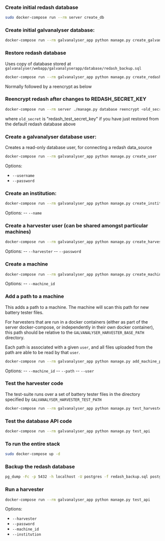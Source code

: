 ### Create initial redash database

```bash
sudo docker-compose run --rm server create_db
```


### Create initial galvanalyser database:

```bash
docker-compose run --rm galvanalyser_app python manage.py create_galvanalyser_db
```

### Restore redash database

Uses copy of database stored at 
`galvanalyser/webapp/galvanalyserapp/database/redash_backup.sql`

```bash
docker-compose run --rm galvanalyser_app python manage.py create_redash_db
```

Normally followed by a reencrypt as below

### Reencrypt redash after changes to REDASH_SECRET_KEY

```bash
docker-compose run --rm server ./manage.py database reencrypt <old_secret> <new_secret>
```

where `old_secret` is "redash_test_secret_key" if you have just restored from the 
default redash database above


### Create a galvanalyser database user:

Creates a read-only database user, for connecting a redash data_source

```bash
docker-compose run --rm galvanalyser_app python manage.py create_user
```

Options:
- `--username`
- `--password`

### Create an institution:

```bash
docker-compose run --rm galvanalyser_app python manage.py create_institution
```

Options:
-- `--name`

### Create a harvester user (can be shared amongst particular machines)

```bash
docker-compose run --rm galvanalyser_app python manage.py create_harvester
```

Options:
-- `--harvester`
-- `--password`


### Create a machine

```bash
docker-compose run --rm galvanalyser_app python manage.py create_machine_id
```

Options:
-- `--machine_id`

### Add a path to a machine

This adds a path to a machine. The machine will scan this path for new battery tester 
files. 

For harvesters that are run in a docker containers (either as part of the server 
docker-compose, or independently in their own docker container), this path should be 
relative to the `GALVANALYSER_HARVESTER_BASE_PATH` directory.

Each path is associated with a given `user`, and all files uploaded from the path are 
able to be read by that `user`.

```bash
docker-compose run --rm galvanalyser_app python manage.py add_machine_path
```

Options:
-- `--machine_id`
-- `--path`
-- `--user`

### Test the harvester code

The test-suite runs over a set of battery tester files in the directory specified by 
`GALVANALYSER_HARVESTER_TEST_PATH`

```bash
docker-compose run --rm galvanalyser_app python manage.py test_harvester
```

### Test the database API code

```bash
docker-compose run --rm galvanalyser_app python manage.py test_api
```

### To run the entire stack

```bash
sudo docker-compose up -d
```

### Backup the redash database

```bash
pg_dump -Fc -p 5432 -h localhost -U postgres -f redash_backup.sql postgres 
```


### Run a harvester

```bash
docker-compose run --rm galvanalyser_app python manage.py test_api
```

Options:
- `--harvester`
- `--password`
- `--machine_id`
- `--institution`
